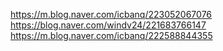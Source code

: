 <https://m.blog.naver.com/icbanq/223052067076>
<https://blog.naver.com/windv24/221683766147>
<https://m.blog.naver.com/icbanq/222588844355>
